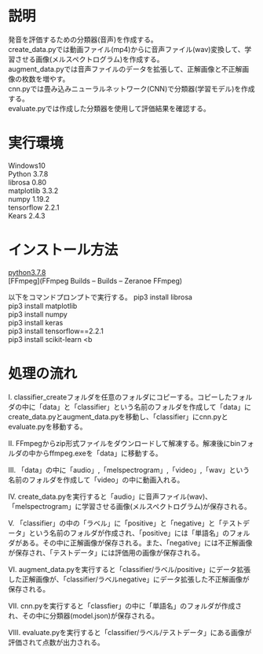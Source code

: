 # 説明
発音を評価するための分類器(音声)を作成する。<br>
create_data.pyでは動画ファイル(mp4)からに音声ファイル(wav)変換して、学習させる画像(メルスペクトログラム)を作成する。<br>
augment_data.pyでは音声ファイルのデータを拡張して、正解画像と不正解画像の枚数を増やす。<br>
cnn.pyでは畳み込みニューラルネットワーク(CNN)で分類器(学習モデル)を作成する。<br>
evaluate.pyでは作成した分類器を使用して評価結果を確認する。<br>

# 実行環境
Windows10 <br>
Python 3.7.8 <br>
librosa 0.80 <br>
matplotlib 3.3.2 <br>
numpy 1.19.2 <br>
tensorflow 2.2.1 <br>
Kears 2.4.3 <br>

# インストール方法
[python3.7.8](https://www.python.org/downloads/release/python-378/)<br>
[FFmpeg](FFmpeg Builds – Builds – Zeranoe FFmpeg)

以下をコマンドプロンプトで実行する。
pip3 install librosa <br>
pip3 install matplotlib <br>
pip3 install numpy <br>
pip3 install keras <br>
pip3 install tensorflow==2.2.1 <br>
pip3 install scikit-learn <b

# 処理の流れ
Ⅰ. classifier_createフォルダを任意のフォルダにコピーする。コピーしたフォルダの中に「data」と「classifier」という名前のフォルダを作成して「data」にcreate_data.pyとaugment_data.pyを移動し、「classifier」にcnn.pyとevaluate.pyを移動する。<br>

Ⅱ. FFmpegからzip形式ファイルをダウンロードして解凍する。解凍後にbinフォルダの中からffmpeg.exeを「data」に移動する。<br>

Ⅲ. 「data」の中に「audio」,「melspectrogram」,「video」,「wav」という名前のフォルダを作成して「video」の中に動画入れる。<br>

Ⅳ. create_data.pyを実行すると「audio」に音声ファイル(wav)、「melspectrogram」に学習させる画像(メルスペクトログラム)が保存される。<br>

Ⅴ. 「classifier」の中の「ラベル」に「positive」と「negative」と「テストデータ」という名前のフォルダが作成され、「positive」には「単語名」のフォルダがある。その中に正解画像が保存される。また、「negative」には不正解画像が保存され、「テストデータ」には評価用の画像が保存される。<br>

Ⅵ. augment_data.pyを実行すると「classifier/ラベル/positive」にデータ拡張した正解画像が、「classifier/ラベルnegative」にデータ拡張した不正解画像が保存される。<br>

Ⅶ. cnn.pyを実行すると「classfier」の中に「単語名」のフォルダが作成され、その中に分類器(model.json)が保存される。<br>

Ⅷ. evaluate.pyを実行すると「classifier/ラベル/テストデータ」にある画像が評価されて点数が出力される。<br>
